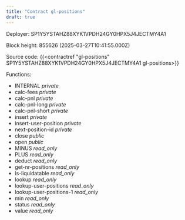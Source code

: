 ```yaml
---
title: "Contract gl-positions"
draft: true
---
```

Deployer: SP1Y5YSTAHZ88XYK1VPDH24GY0HPX5J4JECTMY4A1


 



Block height: 855626 (2025-03-27T10:41:55.000Z)

Source code: {{<contractref "gl-positions" SP1Y5YSTAHZ88XYK1VPDH24GY0HPX5J4JECTMY4A1 gl-positions>}}

Functions:

* INTERNAL _private_
* calc-fees _private_
* calc-pnl _private_
* calc-pnl-long _private_
* calc-pnl-short _private_
* insert _private_
* insert-user-position _private_
* next-position-id _private_
* close _public_
* open _public_
* MINUS _read_only_
* PLUS _read_only_
* deduct _read_only_
* get-nr-positions _read_only_
* is-liquidatable _read_only_
* lookup _read_only_
* lookup-user-positions _read_only_
* lookup-user-positions-1 _read_only_
* min _read_only_
* status _read_only_
* value _read_only_
